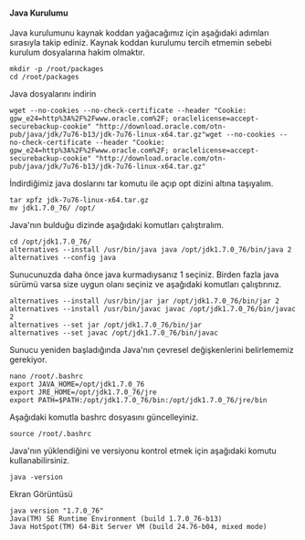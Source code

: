 #### Java Kurulumu
Java kurulumunu kaynak koddan yağacağımız için aşağıdaki adımları sırasıyla takip ediniz. Kaynak koddan kurulumu tercih etmemin sebebi kurulum dosyalarına hakim olmaktır.
```
mkdir -p /root/packages  
cd /root/packages
```
Java dosyalarını indirin
```
wget --no-cookies --no-check-certificate --header "Cookie: gpw_e24=http%3A%2F%2Fwww.oracle.com%2F; oraclelicense=accept-securebackup-cookie" "http://download.oracle.com/otn-pub/java/jdk/7u76-b13/jdk-7u76-linux-x64.tar.gz"wget --no-cookies --no-check-certificate --header "Cookie: gpw_e24=http%3A%2F%2Fwww.oracle.com%2F; oraclelicense=accept-securebackup-cookie" "http://download.oracle.com/otn-pub/java/jdk/7u76-b13/jdk-7u76-linux-x64.tar.gz"
```
İndirdiğimiz java doslarını tar komutu ile açıp opt dizini altına taşıyalım.
```
tar xpfz jdk-7u76-linux-x64.tar.gz
mv jdk1.7.0_76/ /opt/
```
Java'nın bulduğu dizinde aşağıdaki komutları çalıştıralım.
```
cd /opt/jdk1.7.0_76/
alternatives --install /usr/bin/java java /opt/jdk1.7.0_76/bin/java 2
alternatives --config java
```
Sunucunuzda daha önce java kurmadıysanız 1 seçiniz. Birden fazla java sürümü varsa size uygun
olanı seçiniz ve aşağıdaki komutları çalıştırınız.
```
alternatives --install /usr/bin/jar jar /opt/jdk1.7.0_76/bin/jar 2
alternatives --install /usr/bin/javac javac /opt/jdk1.7.0_76/bin/javac 2
alternatives --set jar /opt/jdk1.7.0_76/bin/jar
alternatives --set javac /opt/jdk1.7.0_76/bin/javac
```
Sunucu yeniden başladığında Java'nın çevresel değişkenlerini belirlememiz gerekiyor.

```
nano /root/.bashrc
export JAVA_HOME=/opt/jdk1.7.0_76
export JRE_HOME=/opt/jdk1.7.0_76/jre
export PATH=$PATH:/opt/jdk1.7.0_76/bin:/opt/jdk1.7.0_76/jre/bin
```
Aşağıdaki komutla bashrc dosyasını güncelleyiniz.
```
source /root/.bashrc
```

Java'nın yüklendiğini ve versiyonu kontrol etmek için aşağıdaki komutu kullanabilirsiniz.
```
java -version
```
Ekran Görüntüsü
```
java version "1.7.0_76"
Java(TM) SE Runtime Environment (build 1.7.0_76-b13)
Java HotSpot(TM) 64-Bit Server VM (build 24.76-b04, mixed mode)
```
